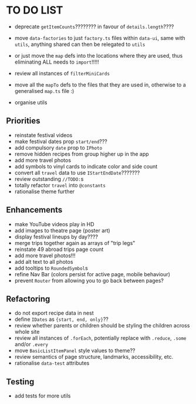 # TO DO LIST

- deprecate `getItemCounts`???????? in favour of `details.length`????

- move `data-factories` to just `factory.ts` files within `data-ui`, same with `utils`, anything shared can then be relegated to `utils`
- or just move the `map` defs into the locations where they are used, thus eliminating ALL needs to `import`!!!!!
- review all instances of `filterMiniCards`
- move all the `mapTo` defs to the files that they are used in, otherwise to a generalised `map.ts` file :)
- organise utils

## Priorities

- reinstate festival videos
- make festival dates prop `start/end`???
- add compulsory `date` prop to `IPhoto`
- remove hidden recipes from group higher up in the app
- add more travel photos
- add symbols to vinyl cards to indicate color and side count
- convert all `travel` data to use `IStartEndDate`???????
- review outstanding `//TODO:`s
- totally refactor `travel` into `@constants`
- rationalise theme further

## Enhancements

- make YouTube videos play in HD
- add images to theatre page (poster art)
- display festival lineups by day????
- merge trips together again as arrays of "trip legs"
- reinstate 49 abroad trips page count
- add more travel photos!!!
- add alt text to all photos
- add tooltips to `RoundedSymbol`s
- refine Nav Bar (colors persist for active page, mobile behaviour)
- prevent `Router` from allowing you to go back between pages?

## Refactoring

- do not export recipe data in nest
- define `IDates` as `{start, end, only}`??
- review whether parents or children should be styling the children across whole site
- review all instances of `.forEach`, potentially replace with `.reduce`, `.some` and/or `.every`
- move `BasicListItemPanel` style values to theme??
- review semantics of page structure, landmarks, accessibility, etc.
- rationalise `data-test` attributes

## Testing

- add tests for more utils
